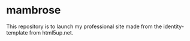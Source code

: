 # mambrose

This repository is to launch my professional site made from the identity-template from html5up.net. 
